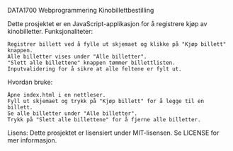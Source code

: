 DATA1700 Webprogrammering
Kinobillettbestilling

Dette prosjektet er en JavaScript-applikasjon for å registrere kjøp av kinobilletter.
Funksjonaliteter:

    Registrer billett ved å fylle ut skjemaet og klikke på "Kjøp billett" knappen.
    Alle billetter vises under "Alle billetter".
    "Slett alle billettene" knappen tømmer billettlisten.
    Inputvalidering for å sikre at alle feltene er fylt ut.

Hvordan bruke:

    Åpne index.html i en nettleser.
    Fyll ut skjemaet og trykk på "Kjøp billett" for å legge til en billett.
    Se alle billetter under "Alle billetter".
    Trykk på "Slett alle billettene" for å fjerne alle billetter.

Lisens:
Dette prosjektet er lisensiert under MIT-lisensen. Se LICENSE for mer informasjon.

